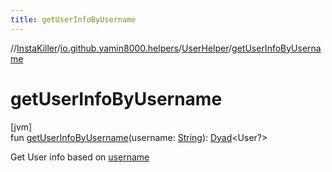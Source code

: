 ```yaml
---
title: getUserInfoByUsername
---
```

//[InstaKiller](../../../index.html)/[io.github.yamin8000.helpers](../index.html)/[UserHelper](index.html)/[getUserInfoByUsername](get-user-info-by-username.html)



# getUserInfoByUsername



[jvm]\
fun [getUserInfoByUsername](get-user-info-by-username.html)(username: [String](https://kotlinlang.org/api/latest/jvm/stdlib/kotlin/-string/index.html)): [Dyad](../../io.github.yamin8000/index.html#1921977161%2FClasslikes%2F863300109)&lt;User?&gt;



Get User info based on [username](get-user-info-by-username.html)




